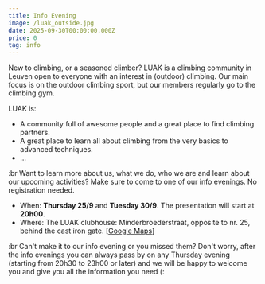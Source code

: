 ```yaml
---
title: Info Evening
image: /luak_outside.jpg
date: 2025-09-30T00:00:00.000Z
price: 0
tag: info
---
```


New to climbing, or a seasoned climber? LUAK is a climbing community in Leuven open to everyone with an interest in (outdoor) climbing. Our main focus is on the outdoor climbing sport, but our members regularly go to the climbing gym.

LUAK is:

- A community full of awesome people and a great place to find climbing partners.
- A great place to learn all about climbing from the very basics to advanced techniques.
- ...

:br Want to learn more about us, what we do, who we are and learn about our upcoming activities? Make sure to come to one of our info evenings. No registration needed.

- When: **Thursday 25/9** and **Tuesday 30/9**. The presentation will start at **20h00**.
- Where: The LUAK clubhouse: Minderbroederstraat, opposite to nr. 25, behind the cast iron gate. \[[Google Maps](https://maps.app.goo.gl/hYhjV9Q99yP37PKg7)]

:br Can't make it to our info evening or you missed them? Don't worry, after the info evenings you can always pass by on any Thursday evening (starting from 20h30 to 23h00 or later) and we will be happy to welcome you and give you all the information you need (:
